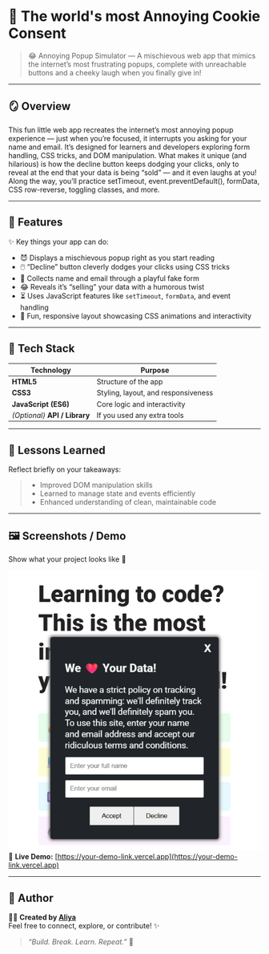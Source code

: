 


# 🌸 The world's most Annoying Cookie Consent

> 😂 Annoying Popup Simulator — A mischievous web app that mimics the internet’s most frustrating popups, complete with unreachable buttons and a cheeky laugh when you finally give in!

---

## 🪞 Overview  
This fun little web app recreates the internet’s most annoying popup experience — just when you’re focused, it interrupts you asking for your name and email. It’s designed for learners and developers exploring form handling, CSS tricks, and DOM manipulation. What makes it unique (and hilarious) is how the decline button keeps dodging your clicks, only to reveal at the end that your data is being “sold” — and it even laughs at you! Along the way, you’ll practice setTimeout, event.preventDefault(), formData, CSS row-reverse, toggling classes, and more.

---

## 🚀 Features

✨ Key things your app can do:

* 😈 Displays a mischievous popup right as you start reading
* 🖱️ “Decline” button cleverly dodges your clicks using CSS tricks
* 📩 Collects name and email through a playful fake form
* 😂 Reveals it’s “selling” your data with a humorous twist
* ⏳ Uses JavaScript features like `setTimeout`, `formData`, and event handling
* 🎨 Fun, responsive layout showcasing CSS animations and interactivity


---

## 🧱 Tech Stack  
| Technology | Purpose |
|-------------|----------|
| **HTML5** | Structure of the app |
| **CSS3** | Styling, layout, and responsiveness |
| **JavaScript (ES6)** | Core logic and interactivity |
| *(Optional)* **API / Library** | If you used any extra tools |

---

## 🌿 Lessons Learned  
Reflect briefly on your takeaways:  
> - Improved DOM manipulation skills  
> - Learned to manage state and events efficiently  
> - Enhanced understanding of clean, maintainable code  

---

## 🖼️ Screenshots / Demo  
Show what your project looks like 🌷  

![App Screenshot](./images/App%20Screenshot.png)  
🔗 **Live Demo:** [https://your-demo-link.vercel.app](https://your-demo-link.vercel.app)

---

## 💫 Author  
👩‍💻 **Created by [Aliya](https://github.com/yourusername)**  
Feel free to connect, explore, or contribute! ✨  

> _“Build. Break. Learn. Repeat.”_ 🌸  
